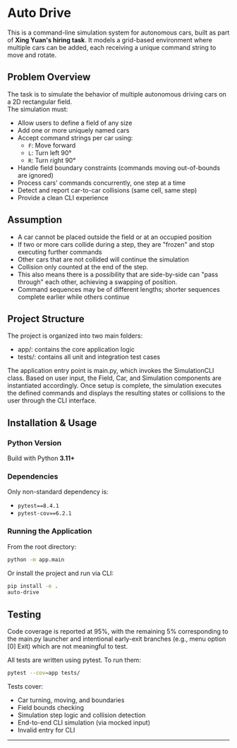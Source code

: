 # Auto Drive
This is a command-line simulation system for autonomous cars, built as part of **Xing Yuan's hiring task**. 
It models a grid-based environment where multiple cars can be added, each receiving a unique command string to move and
rotate.


## Problem Overview
The task is to simulate the behavior of multiple autonomous driving cars on a 2D rectangular field.  
The simulation must:

- Allow users to define a field of any size
- Add one or more uniquely named cars
- Accept command strings per car using:
  - `F`: Move forward
  - `L`: Turn left 90°
  - `R`: Turn right 90°
- Handle field boundary constraints (commands moving out-of-bounds are ignored)
- Process cars' commands concurrently, one step at a time
- Detect and report car-to-car collisions (same cell, same step)
- Provide a clean CLI experience



## Assumption
- A car cannot be placed outside the field or at an occupied position
- If two or more cars collide during a step, they are "frozen" and stop executing further commands
- Other cars that are not collided will continue the simulation
- Collision only counted at the end of the step.
- This also means there is a possibility that are side-by-side can "pass through" each other, achieving a swapping of position.
- Command sequences may be of different lengths; shorter sequences complete earlier while others continue



## Project Structure
The project is organized into two main folders:

- app/: contains the core application logic
- tests/: contains all unit and integration test cases

The application entry point is main.py, which invokes the SimulationCLI class. Based on user input, the Field, Car, and Simulation components are instantiated accordingly. Once setup is complete, the simulation executes the defined commands and displays the resulting states or collisions to the user through the CLI interface.



## Installation \& Usage
###  Python Version
Build with Python **3.11+**
###  Dependencies
Only non-standard dependency is:
  - `pytest==8.4.1` 
  - `pytest-cov==6.2.1`
### Running the Application
From the root directory:
```bash
python -m app.main
```
Or install the project and run via CLI:
```bash
pip install -e .
auto-drive
```


## Testing
Code coverage is reported at 95%, with the remaining 5% corresponding to the main.py launcher and intentional early-exit branches (e.g., menu option [0] Exit) which are not meaningful to test.

All tests are written using pytest. To run them:
```bash
pytest --cov=app tests/
```
Tests cover:
- Car turning, moving, and boundaries
- Field bounds checking
- Simulation step logic and collision detection
- End-to-end CLI simulation (via mocked input)
- Invalid entry for CLI
---